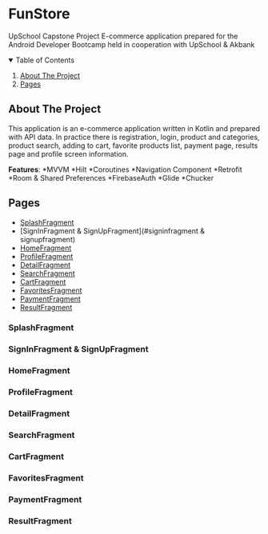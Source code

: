 # FunStore
UpSchool Capstone Project
E-commerce application prepared for the Android Developer Bootcamp held in cooperation with UpSchool & Akbank

<details open="open">
  <summary>Table of Contents</summary>
  <ol>
    <li>
      <a href="#about-the-project">About The Project</a>
      <ul>
      </ul>
    </li>
    <li>
      <a href="#Features">Pages</a>
</details>
    
## About The Project
This application is an e-commerce application written in Kotlin and prepared with API data. 
In practice there is registration, login, product and categories, product search, adding to cart, favorite products list, payment page, results page and profile screen information.

**Features**:
*MVVM
*Hilt
*Coroutines
*Navigation Component
*Retrofit
*Room & Shared Preferences
*FirebaseAuth
*Glide
*Chucker

## Pages
  - [SplashFragment](#splash)
  - [SignInFragment & SignUpFragment](#signinfragment & signupfragment)
  - [HomeFragment](#homefragment)
  - [ProfileFragment](#profilefragment)
  - [DetailFragment](#detailfragment)
  - [SearchFragment](#searchfragment)
  - [CartFragment](#cartfragment)
  - [FavoritesFragment](#favoritesfragment)
  - [PaymentFragment](#paymentfragment)
  - [ResultFragment](#resultfragment)
    
### SplashFragment
### SignInFragment & SignUpFragment
### HomeFragment
### ProfileFragment
### DetailFragment
### SearchFragment
### CartFragment
### FavoritesFragment
### PaymentFragment
### ResultFragment
